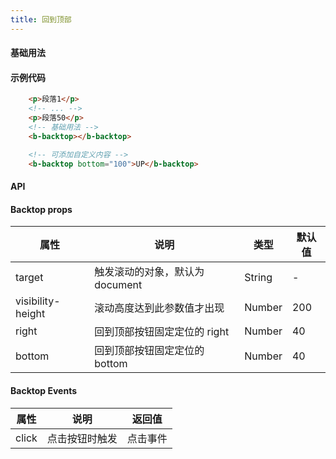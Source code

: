 ```yaml
---
title: 回到顶部
---
```


#### 基础用法

<ClientOnly>
  <backtop-demos></backtop-demos>
</ClientOnly>


#### 示例代码
```html
    <p>段落1</p>
    <!-- ... -->
    <p>段落50</p>
    <!-- 基础用法 -->
    <b-backtop></b-backtop>

    <!-- 可添加自定义内容 -->
    <b-backtop bottom="100">UP</b-backtop>
```

#### API
#### Backtop props
属性| 说明 | 类型 | 默认值
---|---|---|---
target | 触发滚动的对象，默认为 document | String  | -
visibility-height	 | 滚动高度达到此参数值才出现 | Number  | 200
right | 回到顶部按钮固定定位的 right | Number  | 40
bottom | 回到顶部按钮固定定位的 bottom | Number  | 40

#### Backtop Events
属性| 说明 | 返回值 
---|---|---
click|点击按钮时触发| 点击事件







